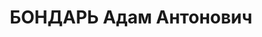 ---
title: БОНДАРЬ Адам Антонович
description: "1915 р. н., с. Владівка, теп. Житомирська обл., прож. м. Липовець, українець,\
  \ із селян, освіта вища, чл. ВКП(б), редактор газети, одруж. \n  Арешт. 18.09.1937.\
  \ Звинувач. за ст. 54-11, 8 КК УРСР. За вироком Верховного суду СРСР розстріляний\
  \ 25.11.1937. \n  Реабіл. 28.11.1957."
---